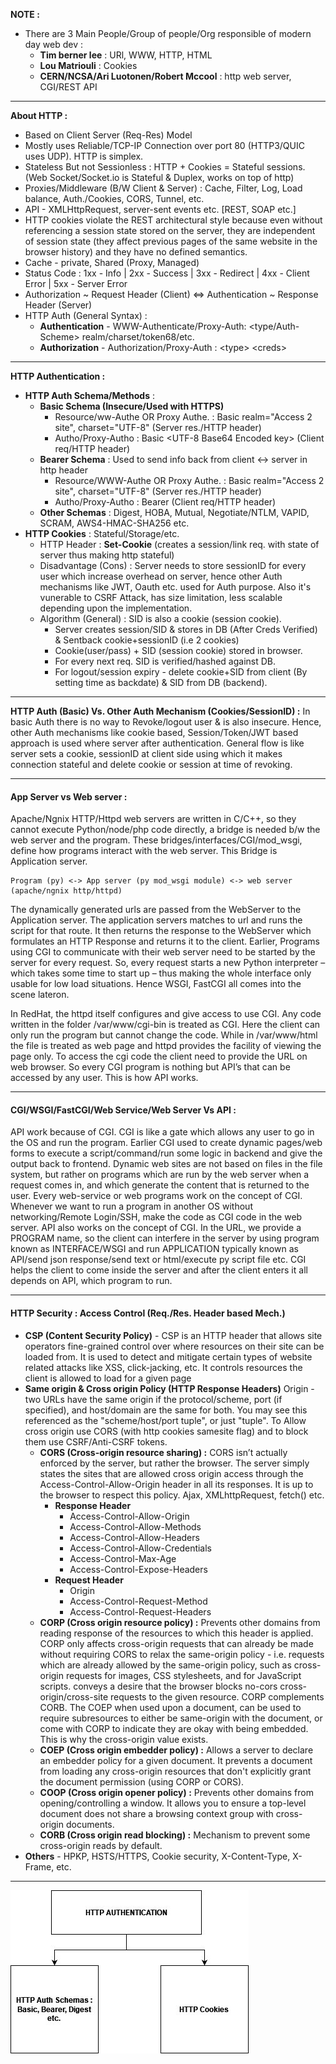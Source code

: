 

**NOTE :**
 - There are 3 Main People/Group of people/Org responsible of modern day web dev : 
    - **Tim berner lee** : URl, WWW, HTTP, HTML 
    - **Lou Matriouli** : Cookies 
    - **CERN/NCSA/Ari Luotonen/Robert Mccool** : http web server, CGI/REST API
---
**About HTTP :** 
 
 - Based on Client Server (Req-Res) Model
 - Mostly uses Reliable/TCP-IP Connection over port 80 (HTTP3/QUIC uses UDP). HTTP is simplex.
 - Stateless But not Sessionless : HTTP + Cookies = Stateful sessions. (Web Socket/Socket.io is Stateful & Duplex, works on top of http)
 - Proxies/Middleware (B/W Client & Server) : Cache, Filter, Log, Load balance, Auth./Cookies, CORS, Tunnel, etc.
 - API - XMLHttpRequest, server-sent events etc. [REST, SOAP etc.]
 - HTTP cookies violate the REST architectural style because even without referencing a session state stored on the server, they are independent of session state (they affect previous pages of the same website in the browser history) and they have no defined semantics.
 - Cache - private, Shared (Proxy, Managed)
 - Status Code : 1xx - Info | 2xx - Success | 3xx - Redirect | 4xx - Client Error | 5xx - Server Error
 - Authorization ~ Request Header (Client) <=> Authentication ~ Response Header (Server)
 - HTTP Auth (General Syntax) : 
   - **Authentication** - WWW-Authenticate/Proxy-Auth: <type/Auth-Scheme> realm/charset/token68/etc.
   - **Authorization** - Authorization/Proxy-Auth : \<type> \<creds>
---
**HTTP Authentication :**
- **HTTP Auth Schema/Methods** : 
  - **Basic Schema (Insecure/Used with HTTPS)**
    - Resource/ww-Authe OR Proxy Authe. : Basic realm="Access 2 site", charset="UTF-8" (Server res./HTTP header)
    - Autho/Proxy-Autho : Basic \<UTF-8 Base64 Encoded key> (Client req/HTTP header)
   - **Bearer Schema** : Used to send info back from client <-> server in http header
     - Resource/WWW-Authe OR Proxy Authe. : Basic realm="Access 2 site", charset="UTF-8" (Server res./HTTP header)
     - Autho/Proxy-Autho : Bearer <Encrypted key> (Client req/HTTP header)
   - **Other Schemas** : Digest, HOBA, Mutual, Negotiate/NTLM, VAPID, SCRAM, AWS4-HMAC-SHA256 etc.
 - **HTTP Cookies** : Stateful/Storage/etc.
   - HTTP Header : **Set-Cookie** (creates a session/link req. with state of server thus making http stateful)
   - Disadvantage (Cons) : Server needs to store sessionID for every user which increase overhead on server, hence other Auth mechanisms like JWT, Oauth etc. used for Auth purpose. Also it's vunerable to CSRF Attack, has size limitation, less scalable depending upon the implementation.
   - Algorithm (General) : SID is also a cookie (session cookie).
     - Server creates session/SID & stores in DB (After Creds Verified) & Sentback cookie+sessionID (i.e 2 cookies)
     - Cookie(user/pass) + SID (session cookie) stored in browser.
     - For every next req. SID is verified/hashed against DB.
     - For logout/session expiry - delete cookie+SID from client (By setting time as backdate) & SID from DB (backend). 
---
**HTTP Auth (Basic) Vs. Other Auth Mechanism (Cookies/SessionID) :**
In basic Auth there is no way to Revoke/logout user & is also insecure. Hence, other Auth mechanisms like cookie based, Session/Token/JWT based approach is used where server after authentication. 
General flow is like server sets a cookie, sessionID at client side using which it makes connection stateful and delete cookie or session at time of revoking.

---
#### App Server vs Web server : 
Apache/Ngnix HTTP/Httpd web servers are written in C/C++, so they cannot execute Python/node/php code directly, a bridge is needed b/w the web server and the program. These bridges/interfaces/CGI/mod_wsgi, define how programs interact with the web server. This Bridge is Application server.

    Program (py) <-> App server (py mod_wsgi module) <-> web server (apache/ngnix http/httpd)

The dynamically generated urls are passed from the WebServer to the Application server. The application servers matches to url and runs the script for that route. It then returns the response to the WebServer which formulates an HTTP Response and returns it to the client. Earlier, Programs using CGI to communicate with their web server need to be started by the server for every request. So, every request starts a new Python interpreter – which takes some time to start up – thus making the whole interface only usable for low load situations. Hence WSGI, FastCGI all comes into the scene lateron. 

In RedHat, the httpd itself configures and give access to use CGI. Any code written in the folder /var/www/cgi-bin is treated as CGI. Here the client can only run the program but cannot change the code. While in /var/www/html the file is treated as web page and httpd provides the facility of viewing the page only.  To access the cgi code the client need to provide the URL on web browser. So every CGI program is nothing but API’s that can be accessed by any user. This is how API works.

---
#### CGI/WSGI/FastCGI/Web Service/Web Server Vs API : 
API work because of CGI. CGI is like a gate which allows any user to go in the OS and run the program. Earlier CGI used to create dynamic pages/web forms to execute a script/command/run some logic in backend and give the output back to frontend. Dynamic web sites are not based on files in the file system, but rather on programs which are run by the web server when a request comes in, and which generate the content that is returned to the user. Every web-service or web programs work on the concept of CGI.  Whenever we want to run a program in another OS without networking/Remote Login/SSH, make the code as CGI code in the web server. API also works on the concept of CGI. In the URL, we provide a PROGRAM name, so the client can interfere in the server by using program known as INTERFACE/WSGI and run APPLICATION typically known as API/send json response/send text or html/execute py script file etc. CGI helps the client to come inside the server and after the client enters it all depends on API, which program to run.

---
#### HTTP Security : Access Control (Req./Res. Header based Mech.)
 - **CSP (Content Security Policy)** - CSP is an HTTP header that allows site operators fine-grained control over where resources on their site can be loaded from. It is used to detect and mitigate certain types of website related attacks like XSS, click-jacking, etc. It controls resources the client is allowed to load for a given page
 - **Same origin & Cross origin Policy (HTTP Response Headers)**
 Origin - two URLs have the same origin if the protocol/scheme, port (if specified), and host/domain are the same for both. You may see this referenced as the "scheme/host/port tuple", or just "tuple".  To Allow cross origin use CORS (with http cookies samesite flag) and to block them use CSRF/Anti-CSRF tokens. 
   - **CORS (Cross-origin resource sharing) :** CORS isn’t actually enforced by the server, but rather the browser. The server simply states the sites that are allowed cross origin access through the Access-Control-Allow-Origin header in all its responses. It is up to the browser to respect this policy. Ajax, XMLhttpRequest, fetch() etc.
     - **Response Header**
       - Access-Control-Allow-Origin
       - Access-Control-Allow-Methods
       - Access-Control-Allow-Headers
       - Access-Control-Allow-Credentials
       - Access-Control-Max-Age
       - Access-Control-Expose-Headers
     - **Request Header**
       - Origin
       - Access-Control-Request-Method
       - Access-Control-Request-Headers
   - **CORP (Cross origin resource policy) :** Prevents other domains from reading response of the resources to which this header is applied. CORP only affects cross-origin requests that can already be made without requiring CORS to relax the same-origin policy - i.e. requests which are already allowed by the same-origin policy, such as cross-origin requests for images, CSS stylesheets, and for JavaScript scripts.  conveys a desire that the browser blocks no-cors cross-origin/cross-site requests to the given resource. CORP complements CORB. The COEP when used upon a document, can be used to require subresources to either be same-origin with the document, or come with CORP to indicate they are okay with being embedded. This is why the cross-origin value exists.
   - **COEP (Cross origin embedder policy) :** Allows a server to declare an embedder policy for a given document. It prevents a document from loading any cross-origin resources that don't explicitly grant the document permission (using CORP or CORS).
   - **COOP (Cross origin opener policy) :** Prevents other domains from opening/controlling a window. It allows you to ensure a top-level document does not share a browsing context group with cross-origin documents.
   - **CORB (Cross origin read blocking) :** Mechanism to prevent some cross-origin reads by default.
 - **Others** - HPKP, HSTS/HTTPS, Cookie security, X-Content-Type, X-Frame, etc.
---
![HTTP Auth](images/HTTP-Auth.jpg)
